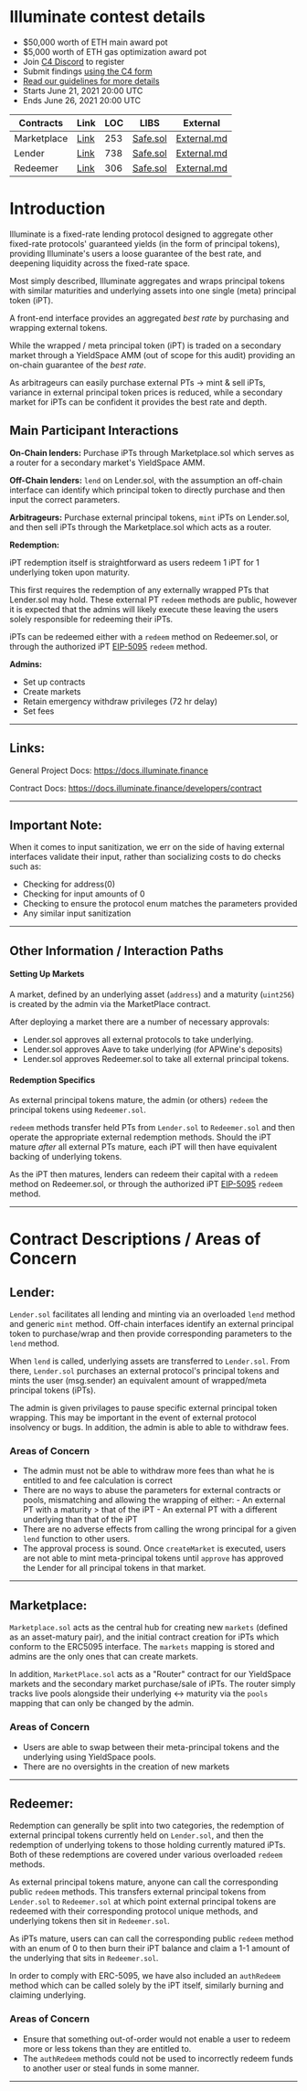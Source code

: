 # Illuminate contest details
- $50,000 worth of ETH main award pot
- $5,000 worth of ETH gas optimization award pot
- Join [C4 Discord](https://discord.gg/EY5dvm3evD) to register
- Submit findings [using the C4 form](https://code4rena.com/contests/2022-06-illuminate-contest/submit)
- [Read our guidelines for more details](https://docs.code4rena.com/roles/wardens)
- Starts June 21, 2021 20:00 UTC
- Ends June 26, 2021 20:00 UTC

| **Contracts**    | **Link** | **LOC** | **LIBS** | **External** |
|--------------|------|------|------|------|
| Marketplace |[Link](https://github.com/code-423n4/2022-06-illuminate/blob/main/marketplace/MarketPlace.sol)| 253 | [Safe.sol](https://github.com/code-423n4/2022-06-illuminate/blob/main/marketplace/Safe.sol) | [External.md](https://github.com/code-423n4/2022-06-illuminate/blob/main/external.md) |
| Lender |[Link](https://github.com/code-423n4/2022-06-illuminate/blob/main/lender/Lender.sol)| 738 | [Safe.sol](https://github.com/code-423n4/2022-06-illuminate/blob/main/lender/Safe.sol) | [External.md](https://github.com/code-423n4/2022-06-illuminate/blob/main/external.md)
| Redeemer |[Link](https://github.com/code-423n4/2022-06-illuminate/blob/main/redeemer/Redeemer.sol)| 306 | [Safe.sol](https://github.com/code-423n4/2022-06-illuminate/blob/main/redeemer/Safe.sol) | [External.md](https://github.com/code-423n4/2022-06-illuminate/blob/main/external.md) |


# Introduction
Illuminate is a fixed-rate lending protocol designed to aggregate other fixed-rate protocols' guaranteed yields (in the form of principal tokens), providing Illuminate's users a loose guarantee of the best rate, and deepening liquidity across the fixed-rate space.

Most simply described, Illuminate aggregates and wraps principal tokens with similar maturities and underlying assets into one single (meta) principal token (iPT).

A front-end interface provides an aggregated _best rate_ by purchasing and wrapping external tokens.

While the wrapped / meta principal token (iPT) is traded on a secondary market through a YieldSpace AMM (out of scope for this audit) providing an on-chain guarantee of the _best rate_. 

As arbitrageurs can easily purchase external PTs -> mint & sell iPTs, variance in external principal token prices is reduced, while a secondary market for iPTs can be confident it provides the best rate and depth.

## Main Participant Interactions

**On-Chain lenders:** Purchase iPTs through Marketplace.sol which serves as a router for a secondary market's YieldSpace AMM.

**Off-Chain lenders:** `lend` on Lender.sol, with the assumption an off-chain interface can identify which principal token to directly purchase and then input the correct parameters.

**Arbitrageurs:** Purchase external principal tokens, `mint` iPTs on Lender.sol, and then sell iPTs through the Marketplace.sol which acts as a router.

**Redemption:** 

iPT redemption itself is straightforward as users redeem 1 iPT for 1 underlying token upon maturity.

This first requires the redemption of any externally wrapped PTs that Lender.sol may hold. These external PT `redeem` methods are public, however it is expected that the admins will likely execute these leaving the users solely responsible for redeeming their iPTs.

iPTs can be redeemed either with a `redeem` method on Redeemer.sol, or through the authorized iPT [EIP-5095](https://github.com/ethereum/EIPs/pull/5095) `redeem` method.

**Admins:**
- Set up contracts
- Create markets
- Retain emergency withdraw privileges (72 hr delay)
- Set fees

-----------------------------------

## Links:

General Project Docs: https://docs.illuminate.finance

Contract Docs: https://docs.illuminate.finance/developers/contract 

-----------------------------------

## Important Note:

When it comes to input sanitization, we err on the side of having external interfaces validate their input, rather than socializing costs to do checks such as:
- Checking for address(0)
- Checking for input amounts of 0
- Checking to ensure the protocol enum matches the parameters provided
- Any similar input sanitization

-----------------------------------

## Other Information / Interaction Paths 

#### Setting Up Markets
A market, defined by an underlying asset (`address`) and a maturity (`uint256`) is created by the admin via the MarketPlace contract. 

After deploying a market there are a number of necessary approvals:
- Lender.sol approves all external protocols to take underlying.
- Lender.sol approves Aave to take underlying (for APWine's deposits)
- Lender.sol approves Redeemer.sol to take all external principal tokens.

#### Redemption Specifics
As external principal tokens mature, the admin (or others) `redeem` the principal tokens using `Redeemer.sol`.

`redeem` methods transfer held PTs from `Lender.sol` to `Redeemer.sol` and then operate the appropriate external redemption methods. Should the iPT mature _after_ all external PTs mature, each iPT will then have equivalent backing of underlying tokens.

As the iPT then matures, lenders can redeem their capital with a `redeem` method on Redeemer.sol, or through the authorized iPT [EIP-5095](https://github.com/ethereum/EIPs/pull/5095) `redeem` method.

-----------------------------------

# Contract Descriptions / Areas of Concern

## **Lender:**

`Lender.sol` facilitates all lending and minting via an overloaded `lend` method and generic `mint` method. Off-chain interfaces identify an external principal token to purchase/wrap and then provide corresponding parameters to the `lend` method. 

When `lend` is called, underlying assets are transferred to `Lender.sol`. From there, `Lender.sol` purchases an external protocol's principal tokens and mints the user (msg.sender) an equivalent amount of wrapped/meta principal tokens (iPTs).

The admin is given privilages to pause specific external principal token wrapping. This may be important in the event of external protocol insolvency or bugs. In addition, the admin is able to able to withdraw fees.

### Areas of Concern

- The admin must not be able to withdraw more fees than what he is entitled to and fee calculation is correct
- There are no ways to abuse the parameters for external contracts or pools, mismatching and allowing the wrapping of either:
        - An external PT with a maturity > that of the iPT
        - An external PT with a different underlying than that of the iPT
- There are no adverse effects from calling the wrong principal for a given `lend` function to other users.
- The approval process is sound. Once `createMarket` is executed, users are not able to mint meta-principal tokens until `approve` has approved the Lender for all principal tokens in that market.
-----------------------------------

## **Marketplace:**

`Marketplace.sol` acts as the central hub for creating new `markets` (defined as an asset-matury pair), and the initial contract creation for iPTs which conform to the ERC5095 interface. The `markets` mapping is stored and admins are the only ones that can create markets.

In addition, `MarketPlace.sol` acts as a "Router" contract for our YieldSpace markets and the secondary market purchase/sale of iPTs. The router simply tracks live pools alongside their underlying <-> maturity via the `pools` mapping that can only be changed by the admin.

### Areas of Concern

- Users are able to swap between their meta-principal tokens and the underlying using YieldSpace pools.
- There are no oversights in the creation of new markets

-----------------------------------

## **Redeemer:**

Redemption can generally be split into two categories, the redemption of external principal tokens currently held on `Lender.sol`, and then the redemption of underlying tokens to those holding currently matured iPTs. Both of these redemptions are covered under various overloaded `redeem` methods.

As external principal tokens mature, anyone can call the corresponding public `redeem` methods. This transfers external principal tokens from `Lender.sol` to `Redeemer.sol` at which point external principal tokens are redeemed with their corresponding protocol unique methods, and underlying tokens then sit in `Redeemer.sol`.

As iPTs mature, users can can call the corresponding public `redeem` method with an enum of 0 to then burn their iPT balance and claim a 1-1 amount of the underlying that sits in `Redeemer.sol`.

In order to comply with ERC-5095, we have also included an `authRedeem` method which can be called solely by the iPT itself, similarly burning and claiming underlying.

### Areas of Concern

- Ensure that something out-of-order would not enable a user to redeem more or less tokens than they are entitled to.
- The `authRedeem` methods could not be used to incorrectly redeem funds to another user or steal funds in some manner.
-----------------------------------
